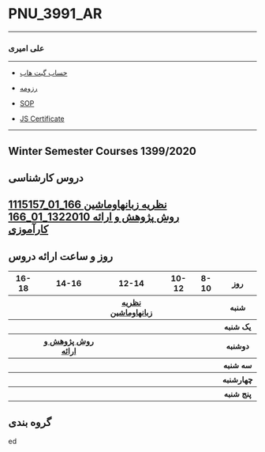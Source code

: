# PNU_3991_AR
---------
### علی امیری
 
---
- [حساب گیت هاب](https://github.com/aliihunter/)

- [رزومه](https://github.com/aliihunter/aliamiri.github.io/blob/master/index.md)

- [SOP](https://github.com/aliihunter/SOP)

- [JS Certificate](https://github.com/aliihunter/JsCertificate/blob/main/JsCertificate.jpeg)


------------------
## Winter Semester Courses 1399/2020

## دروس کارشناسی

[1115157_01_166 نظريه زبانهاوماشين](https://github.com/AliRazavi-edu/PNU_3991/tree/master/_BSc/Theory-of-Languages-and-Machines)
<br>
[ روش پژوهش و ارائه 1322010_01_166](https://github.com/AliRazavi-edu/PNU_3991/tree/master/_BSc/ResearchAndPresentationMethods)
<br>
[کارآموزی](https://github.com/AliRazavi-edu/PNU_3991/tree/master/_BSc/Internship#TOC)
--------------
## روز و ساعت ارائه دروس

<table style="width:100%">
  <tr>
    <th >16-18</th>
    <th >14-16</th>
    <th >12-14</th>
    <th>10-12</th>
    <th>8-10</th>
    <th>روز</th>
  </tr>
  <tr>
    <th ></th>
    <th ></th>
    <th > <a  href="https://github.com/AliRazavi-edu/PNU_3991/tree/master/_BSc/Theory-of-Languages-and-Machines">نظريه زبانهاوماشين</a> </th>
    <th></th>
    <th></th>
    <th>شنبه</th>
  </tr>
   <tr>
    <th ></th>
    <th ></th>
    <th></th>
    <th></th>
    <th ></th>
    <th>یک شنبه</th>
  </tr>
   <tr>
    <th ></th>
    <th ><a  href="https://github.com/AliRazavi-edu/PNU_3991/tree/master/_BSc/ResearchAndPresentationMethods">روش پژوهش و ارائه</a></th>
    <th ></th>
    <th></th>
    <th ></th>   
    <th>دوشنبه</th>
  </tr>
   <tr>
    <th ></th>
    <th ></th>
    <th></th>
    <th></th>
    <th ></th>
    <th>سه شنبه</th>
  </tr>
   <tr>
    <th ></th>
    <th ></th>
    <th></th>
    <th></th>
     <th ></th>
    <th>چهارشنبه</th>
  </tr>
   <tr>
    <th ></th>
     <th ></th>
     <th ></th>
     <th></th>
    <th></th>
    <th>پنج شنبه</th>
  </tr>
</table>

## گروه بندی



ed
